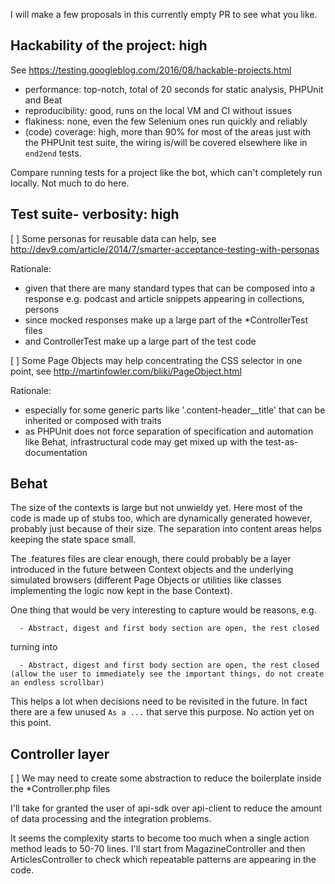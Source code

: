 I will make a few proposals in this currently empty PR to see what you like.

## Hackability of the project: high

See https://testing.googleblog.com/2016/08/hackable-projects.html

- performance: top-notch, total of 20 seconds for static analysis, PHPUnit and Beat
- reproducibility: good, runs on the local VM and CI without issues
- flakiness: none, even the few Selenium ones run quickly and reliably
- (code) coverage: high, more than 90% for most of the areas just with the PHPUnit test suite, the wiring is/will be covered elsewhere like in `end2end` tests.

Compare running tests for a project like the bot, which can't completely run locally. Not much to do here.

## Test suite- verbosity: high

[ ] Some personas for reusable data can help, see http://dev9.com/article/2014/7/smarter-acceptance-testing-with-personas

Rationale:

- given that there are many standard types that can be composed into a response e.g. podcast and article snippets appearing in collections, persons
- since mocked responses make up a large part of the *ControllerTest files
- and ControllerTest make up a large part of the test code

[ ] Some Page Objects may help concentrating the CSS selector in one point, see http://martinfowler.com/bliki/PageObject.html

Rationale:
- especially for some generic parts like '.content-header__title' that can be inherited or composed with traits
- as PHPUnit does not force separation of specification and automation like Behat, infrastructural code may get mixed up with the test-as-documentation

## Behat 

The size of the contexts is large but not unwieldy yet. Here most of the code is made up of stubs too, which are dynamically generated however, probably just because of their size. The separation into content areas helps keeping the state space small.

The .features files are clear enough, there could probably be a layer introduced in the future between Context objects and the underlying simulated browsers (different Page Objects or utilities like classes implementing the logic now kept in the base Context).

One thing that would be very interesting to capture would be reasons, e.g.
```
  - Abstract, digest and first body section are open, the rest closed
```
turning into
```
  - Abstract, digest and first body section are open, the rest closed (allow the user to immediately see the important things, do not create an endless scrollbar)
```
This helps a lot when decisions need to be revisited in the future. In fact there are a few unused `As a ...` that serve this purpose. No action yet on this point.

## Controller layer

[ ] We may need to create some abstraction to reduce the boilerplate inside the *Controller.php files

I'll take for granted the user of api-sdk over api-client to reduce the amount of data processing and the integration problems.

It seems the complexity starts to become too much when a single action method leads to 50-70 lines. I'll start from MagazineController and then ArticlesController to check which repeatable patterns are appearing in the code.
